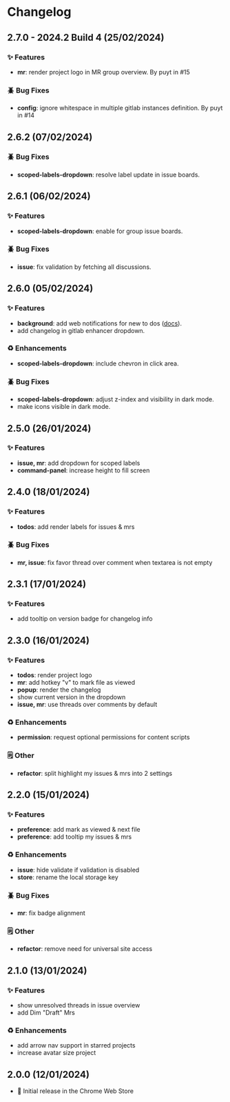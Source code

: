 # Changelog

## 2.7.0 - 2024.2 Build 4 (25/02/2024)
### ✨ Features
- **mr**: render project logo in MR group overview. By puyt in #15

### 🪲 Bug Fixes
- **config**: ignore whitespace in multiple gitlab instances definition. By puyt in #14

## 2.6.2 (07/02/2024)
### 🪲 Bug Fixes
- **scoped-labels-dropdown**: resolve label update in issue boards.

## 2.6.1 (06/02/2024)
### ✨ Features
- **scoped-labels-dropdown**: enable for group issue boards.

### 🪲 Bug Fixes
- **issue**: fix validation by fetching all discussions.

## 2.6.0 (05/02/2024)
### ✨ Features
- **background**: add web notifications for new to dos ([docs](https://github.com/puyt/chrome-gitlab-enhancer?tab=readme-ov-file#-web-notifications)).
- add changelog in gitlab enhancer dropdown.

### ♻️  Enhancements
- **scoped-labels-dropdown**: include chevron in click area.

### 🪲 Bug Fixes
- **scoped-labels-dropdown**: adjust z-index and visibility in dark mode.
- make icons visible in dark mode.

## 2.5.0 (26/01/2024)
### ✨ Features
- **issue, mr**: add dropdown for scoped labels
- **command-panel**: increase height to fill screen

## 2.4.0 (18/01/2024)
### ✨ Features
- **todos**: add render labels for issues & mrs

### 🪲 Bug Fixes
- **mr, issue**: fix favor thread over comment when textarea is not empty

## 2.3.1 (17/01/2024)
### ✨ Features
- add tooltip on version badge for changelog info

## 2.3.0 (16/01/2024)
### ✨ Features
- **todos**: render project logo
- **mr**: add hotkey "v" to mark file as viewed
- **popup**: render the changelog
- show current version in the dropdown
- **issue, mr**: use threads over comments by default

### ♻️  Enhancements
- **permission**: request optional permissions for content scripts

### 🗒️  Other
- **refactor**: split highlight my issues & mrs into 2 settings

## 2.2.0 (15/01/2024)
### ✨ Features
- **preference**: add mark as viewed & next file
- **preference**: add tooltip my issues & mrs

### ♻️ Enhancements
- **issue**: hide validate if validation is disabled
- **store**: rename the local storage key

### 🪲 Bug Fixes
- **mr**: fix badge alignment

### 🗒️ Other
- **refactor**: remove need for universal site access

## 2.1.0 (13/01/2024)
### ✨ Features
- show unresolved threads in issue overview
- add Dim "Draft" Mrs

### ♻️ Enhancements
- add arrow nav support in starred projects
- increase avatar size project

## 2.0.0 (12/01/2024)
- 🚀 Initial release in the Chrome Web Store
